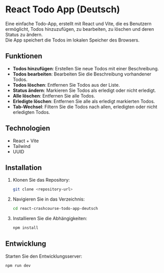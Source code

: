# React Todo App (Deutsch)

Eine einfache Todo-App, erstellt mit React und Vite, die es Benutzern ermöglicht, Todos hinzuzufügen, zu bearbeiten, zu löschen und deren Status zu ändern.  
Die App speichert die Todos im lokalen Speicher des Browsers.

## Funktionen

- **Todos hinzufügen**: Erstellen Sie neue Todos mit einer Beschreibung.
- **Todos bearbeiten**: Bearbeiten Sie die Beschreibung vorhandener Todos.
- **Todos löschen**: Entfernen Sie Todos aus der Liste.
- **Status ändern**: Markieren Sie Todos als erledigt oder nicht erledigt.
- **Alle löschen**: Entfernen Sie alle Todos.
- **Erledigte löschen**: Entfernen Sie alle als erledigt markierten Todos.
- **Tab-Wechsel**: Filtern Sie die Todos nach allen, erledigten oder nicht erledigten Todos.

## Technologien

- React + Vite
- Tailwind
- UUID

## Installation

1. Klonen Sie das Repository:
    ```sh
    git clone <repository-url>
    ```
2. Navigieren Sie in das Verzeichnis:
    ```sh
    cd react-crashcourse-todo-app-deutsch
    ```
3. Installieren Sie die Abhängigkeiten:
    ```sh
    npm install
    ```

## Entwicklung

Starten Sie den Entwicklungsserver:
```sh
npm run dev